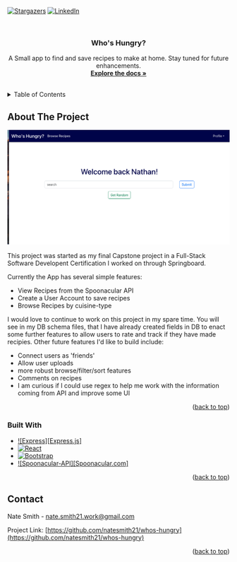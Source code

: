 <!-- Improved compatibility of back to top link: See: https://github.com/othneildrew/Best-README-Template/pull/73 -->
<a id="readme-top"></a>

<!-- PROJECT SHIELDS -->
<!--
*** I'm using markdown "reference style" links for readability.
*** Reference links are enclosed in brackets [ ] instead of parentheses ( ).
*** See the bottom of this document for the declaration of the reference variables
*** for contributors-url, forks-url, etc. This is an optional, concise syntax you may use.
*** https://www.markdownguide.org/basic-syntax/#reference-style-links
-->

[![Stargazers][stars-shield]][stars-url]
[![LinkedIn][linkedin-shield]][linkedin-url]



<!-- PROJECT LOGO -->
<br />
<div align="center">
  <a href="https://github.com/natesmith21/whos-hungry">
    <!-- <img src="images/logo.png" alt="Logo" width="80" height="80"> -->
  </a>

<h3 align="center">Who's Hungry?</h3>

  <p align="center">
    A Small app to find and save recipes to make at home. Stay tuned for future enhancements.
    <br />
    <a href="https://github.com/natesmith21/whos-hungry"><strong>Explore the docs »</strong></a>
    <br />
    <br />
</div>



<!-- TABLE OF CONTENTS -->
<details>
  <summary>Table of Contents</summary>
  <ol>
    <li>
      <a href="#about-the-project">About The Project</a>
      <ul>
        <li><a href="#built-with">Built With</a></li>
      </ul>
    </li>
    <li><a href="#contact">Contact</a></li>
  </ol>
</details>



<!-- ABOUT THE PROJECT -->
## About The Project

[![Product Name Screen Shot][product-screenshot]](https://example.com)

This project was started as my final Capstone project in a Full-Stack Software Developent Certification I worked on through Springboard. 

Currently the App has several simple features: 

* View Recipes from the Spoonacular API
* Create a User Account to save recipes 
* Browse Recipes by cuisine-type 

I would love to continue to work on this project in my spare time. You will see in my DB schema files, that I have already created fields in DB to enact some further features to allow users to rate and track if they have made recipies. Other future features I'd like to build include: 

* Connect users as 'friends' 
* Allow user uploads 
* more robust browse/filter/sort features
* Comments on recipes
* I am curious if I could use regex to help me work with the information coming from API and improve some UI 


<!-- Here's a blank template to get started. To avoid retyping too much info, do a search and replace with your text editor for the following: `github_username`, `repo_name`, `twitter_handle`, `linkedin_username`, `email_client`, `email`, `project_title`, `project_description`, `project_license` -->

<p align="right">(<a href="#readme-top">back to top</a>)</p>



### Built With

* [![Express][Express.js]][Express-url]
* [![React][React.js]][React-url]
* [![Bootstrap][Bootstrap.com]][Bootstrap-url]
* [![Spoonacular-API][Spoonacular.com]][Spoonacular-url]

<p align="right">(<a href="#readme-top">back to top</a>)</p>



<!-- CONTACT -->
## Contact

Nate Smith - nate.smith21.work@gmail.com

Project Link: [https://github.com/natesmith21/whos-hungry](https://github.com/natesmith21/whos-hungry)

<p align="right">(<a href="#readme-top">back to top</a>)</p>



<!-- MARKDOWN LINKS & IMAGES -->
<!-- https://www.markdownguide.org/basic-syntax/#reference-style-links -->
[forks-shield]: https://img.shields.io/github/forks/natesmith21[/whos-hungry.svg?style=for-the-badge
[forks-url]: https://github.com/natesmith21/whos-hungry/network/members
[stars-shield]: https://img.shields.io/github/stars/natesmith21[/whos-hungry.svg?style=for-the-badge
[stars-url]: https://github.com/natesmith21/whos-hungry/stargazers
[linkedin-shield]: https://img.shields.io/badge/-LinkedIn-black.svg?style=for-the-badge&logo=linkedin&colorB=555
[linkedin-url]: https://linkedin.com/in/nathan-smith-08a805a4
[product-screenshot]: images/whos-hungry-home.png
[React.js]: https://img.shields.io/badge/React-20232A?style=for-the-badge&logo=react&logoColor=61DAFB
[React-url]: https://reactjs.org/
[Bootstrap.com]: https://img.shields.io/badge/Bootstrap-563D7C?style=for-the-badge&logo=bootstrap&logoColor=white
[Bootstrap-url]: https://getbootstrap.com
[Express-url]: https://expressjs.com
[Spoonacular-url]: https://spoonacular.com/